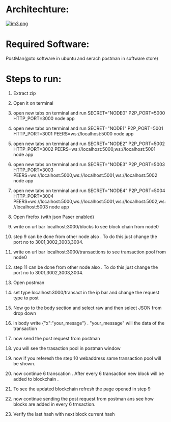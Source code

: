 #  Architechture:
[![im3.png](https://i.postimg.cc/xTCfM3by/im3.png)](https://postimg.cc/t7KGHPkY)
# Required Software:

PostMan(goto software in ubuntu and serach postman in software store)

# Steps to run:

1. Extract zip

2. Open it on terminal 

3. open new tabs on terminal and run SECRET="NODE0" P2P_PORT=5000 HTTP_PORT=3000 node app

4. open new tabs on terminal and run SECRET="NODE1" P2P_PORT=5001 HTTP_PORT=3001 PEERS=ws://localhost:5000 node app

5. open new tabs on terminal and run SECRET="NODE2" P2P_PORT=5002 HTTP_PORT=3002 PEERS=ws://localhost:5000,ws://localhost:5001 node app

6. open new tabs on terminal and run SECRET="NODE3" P2P_PORT=5003 HTTP_PORT=3003 PEERS=ws://localhost:5000,ws://localhost:5001,ws://localhost:5002 node app

7. open new tabs on terminal and run SECRET="NODE4" P2P_PORT=5004 HTTP_PORT=3004 PEERS=ws://localhost:5000,ws://localhost:5001,ws://localhost:5002,ws://localhost:5003 node app

8. Open firefox (with json Paser enabled)

9. write on url bar localhost:3000/blocks to see block chain from node0

10. step 9 can be done from other node also . To do this just change the port no to 3001,3002,3003,3004.

11. write on url bar localhost:3000/transactions to see transaction pool  from node0

12. step 11 can be done from other node also . To do this just change the port no to 3001,3002,3003,3004.

13. Open postman

14. set type localhost:3000/transact in the ip bar and change the request type to post

15. Now go to the body section and select raw and then select JSON from drop down

16. in body write {"x":"your_mesage"} . "your_message" will the data of the transaction

17. now send the post request from postman 

18. you will see the trasaction pool in postman window

19. now if you referesh the step 10 webaddress same transaction pool will be shown.

20. now continue 6 transcation . After every 6 transaction new block will be added to blockchain . 

21. To see the updated blockchain refresh the page opened in step 9

22. now continue sending the post request from postman ans see how blocks are added in every 6 trnsaction.

23. Verify the last hash with next block current hash








